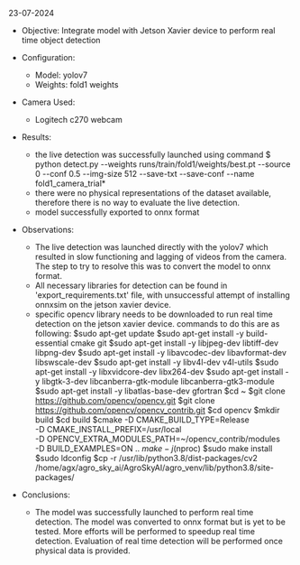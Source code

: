 23-07-2024

- Objective:
  Integrate model with Jetson Xavier device to perform real time object detection

- Configuration:
  - Model: yolov7
  - Weights: fold1 weights

- Camera Used:
  - Logitech c270 webcam

- Results:
  - the live detection was successfully launched using command $ python detect.py --weights runs/train/fold1/weights/best.pt --source 0 --conf 0.5 --img-size 512 --save-txt --save-conf --name fold1_camera_trial*
  - there were no physical representations of the dataset available, therefore there is no way to evaluate the live detection.
  - model successfully exported to onnx format
 
- Observations:
  - The live detection was launched directly with the yolov7 which resulted in slow functioning and lagging of videos from the camera. The step to try to resolve this was to convert the model to onnx format.
  - All necessary libraries for detection can be found in 'export_requirements.txt' file, with unsuccessful attempt of installing onnxsim on the jetson xavier device.
  - specific opencv library needs to be downloaded to run real time detection on the jetson xavier device. commands to do this are as following:
$sudo apt-get update
$sudo apt-get install -y build-essential cmake git
$sudo apt-get install -y libjpeg-dev libtiff-dev libpng-dev
$sudo apt-get install -y libavcodec-dev libavformat-dev libswscale-dev
$sudo apt-get install -y libv4l-dev v4l-utils
$sudo apt-get install -y libxvidcore-dev libx264-dev
$sudo apt-get install -y libgtk-3-dev libcanberra-gtk-module libcanberra-gtk3-module
$sudo apt-get install -y libatlas-base-dev gfortran
$cd ~
$git clone https://github.com/opencv/opencv.git
$git clone https://github.com/opencv/opencv_contrib.git
$cd opencv
$mkdir build
$cd build
$cmake -D CMAKE_BUILD_TYPE=Release \
      -D CMAKE_INSTALL_PREFIX=/usr/local \
      -D OPENCV_EXTRA_MODULES_PATH=~/opencv_contrib/modules \
      -D BUILD_EXAMPLES=ON ..
$make -j$(nproc)
$sudo make install
$sudo ldconfig
$cp -r /usr/lib/python3.8/dist-packages/cv2 /home/agx/agro_sky_ai/AgroSkyAI/agro_venv/lib/python3.8/site-packages/

- Conclusions:
  - The model was successfully launched to perform real time detection. The model was converted to onnx format but is yet to be tested. More efforts will be performed to speedup real time detection. Evaluation of real time detection will be performed once physical data is provided.
 
